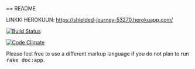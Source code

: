 == README

LINKKI HEROKUUN: https://shielded-journey-53270.herokuapp.com/

[![Build Status](https://travis-ci.org/elinalas/ratebeer.png)](https://travis-ci.org/elinalas/ratebeer)

[![Code Climate](https://codeclimate.com/github/elinalas/ratebeer.png)](https://codeclimate.com/github/elinalas/ratebeer)


Please feel free to use a different markup language if you do not plan to run
<tt>rake doc:app</tt>.
